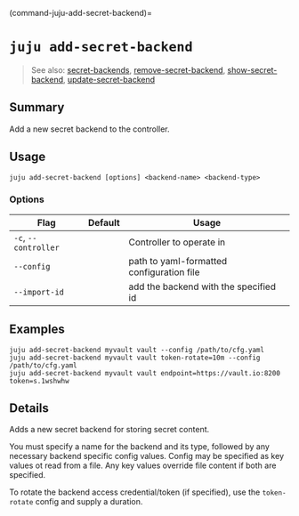 (command-juju-add-secret-backend)=
# `juju add-secret-backend`
> See also: [secret-backends](#secret-backends), [remove-secret-backend](#remove-secret-backend), [show-secret-backend](#show-secret-backend), [update-secret-backend](#update-secret-backend)

## Summary
Add a new secret backend to the controller.

## Usage
```juju add-secret-backend [options] <backend-name> <backend-type>```

### Options
| Flag | Default | Usage |
| --- | --- | --- |
| `-c`, `--controller` |  | Controller to operate in |
| `--config` |  | path to yaml-formatted configuration file |
| `--import-id` |  | add the backend with the specified id |

## Examples

    juju add-secret-backend myvault vault --config /path/to/cfg.yaml
    juju add-secret-backend myvault vault token-rotate=10m --config /path/to/cfg.yaml
    juju add-secret-backend myvault vault endpoint=https://vault.io:8200 token=s.1wshwhw


## Details

Adds a new secret backend for storing secret content.

You must specify a name for the backend and its type,
followed by any necessary backend specific config values.
Config may be specified as key values ot read from a file.
Any key values override file content if both are specified.

To rotate the backend access credential/token (if specified), use
the `token-rotate` config and supply a duration.